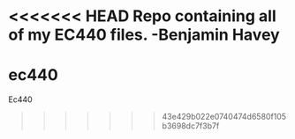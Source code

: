 <<<<<<< HEAD
Repo containing all of my EC440 files.
-Benjamin Havey
=======
ec440
=====

Ec440
>>>>>>> 43e429b022e0740474d6580f105b3698dc7f3b7f
